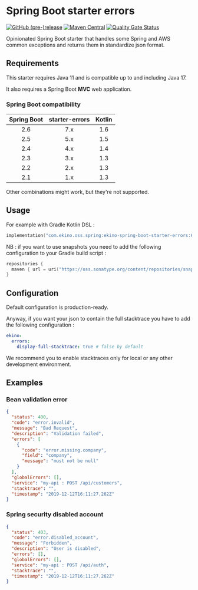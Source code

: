 # Spring Boot starter errors

[![GitHub (pre-)release](https://img.shields.io/github/release/ekino/spring-boot-starter-errors/all.svg)](https://github.com/ekino/spring-boot-starter-errors/releases)
[![Maven Central](https://img.shields.io/maven-central/v/com.ekino.oss.spring/ekino-spring-boot-starter-errors)](https://search.maven.org/search?q=a:ekino-spring-boot-starter-errors)
[![Quality Gate Status](https://sonarcloud.io/api/project_badges/measure?project=ekino_spring-boot-starter-errors&metric=alert_status)](https://sonarcloud.io/dashboard?id=ekino_spring-boot-starter-errors)

Opinionated Spring Boot starter that handles some Spring and AWS common exceptions and returns them in standardize json format.

## Requirements

This starter requires Java 11 and is compatible up to and including Java 17.

It also requires a Spring Boot **MVC** web application.

### Spring Boot compatibility

| Spring Boot | starter-errors | Kotlin |
|:-----------:|:--------------:|:------:|
| 2.6         | 7.x            | 1.6    |
| 2.5         | 5.x            | 1.5    |
| 2.4         | 4.x            | 1.4    |
| 2.3         | 3.x            | 1.3    |
| 2.2         | 2.x            | 1.3    |
| 2.1         | 1.x            | 1.3    |

Other combinations might work, but they're not supported.

## Usage

For example with Gradle Kotlin DSL :

```kotlin
implementation("com.ekino.oss.spring:ekino-spring-boot-starter-errors:6.0.0")
```

NB : if you want to use snapshots you need to add the following configuration to your Gradle build script :

```kotlin
repositories {
  maven { url = uri("https://oss.sonatype.org/content/repositories/snapshots/") }
}
```

## Configuration

Default configuration is production-ready.

Anyway, if you want your json to contain the full stacktrace you have to add the following configuration :

```yaml
ekino:
  errors:
    display-full-stacktrace: true # false by default
```

We recommend you to enable stacktraces only for local or any other development environment.

## Examples

### Bean validation error

```json
{
  "status": 400,
  "code": "error.invalid",
  "message": "Bad Request",
  "description": "Validation failed",
  "errors": [
    {
      "code": "error.missing.company",
      "field": "company",
      "message": "must not be null"
    }
  ],
  "globalErrors": [],
  "service": "my-api : POST /api/customers",
  "stacktrace": "",
  "timestamp": "2019-12-12T16:11:27.262Z"
}
```

### Spring security disabled account

```json
{
  "status": 403,
  "code": "error.disabled_account",
  "message": "Forbidden",
  "description": "User is disabled",
  "errors": [],
  "globalErrors": [],
  "service": "my-api : POST /api/auth",
  "stacktrace": "",
  "timestamp": "2019-12-12T16:11:27.262Z"
}
```
